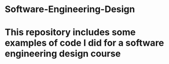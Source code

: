# Software-Engineering-Design

# This repository includes some examples of code I did for a software engineering design course

